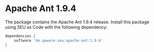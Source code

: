 Apache Ant 1.9.4
=====

The package contains the Apache Ant 1.9.4 release. Install this package using SEU as Code with the following dependency:
```groovy
dependencies {
	software 'de.qaware.seu:apache-ant:1.9.4'
}
```